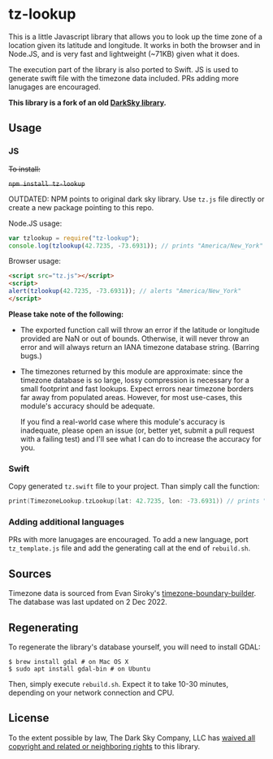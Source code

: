 tz-lookup
=========
This is a little Javascript library that allows you to look up the time zone of
a location given its latitude and longitude. It works in both the browser and
in Node.JS, and is very fast and lightweight (~71KB) given what it does.

The execution part of the library is also ported to Swift. JS is used to generate swift file with the timezone data included. PRs adding more lanugages are encouraged. 

**This library is a fork of an old [DarkSky library](https://github.com/darkskyapp/tz-lookup-oss).**

Usage
-----

### JS 

~~To install:~~

~~```npm install tz-lookup```~~

OUTDATED: NPM points to original dark sky library. Use `tz.js` file directly or create a new package pointing to this repo. 


Node.JS usage:

```javascript
var tzlookup = require("tz-lookup");
console.log(tzlookup(42.7235, -73.6931)); // prints "America/New_York"
```

Browser usage:

```html
<script src="tz.js"></script>
<script>
alert(tzlookup(42.7235, -73.6931)); // alerts "America/New_York"
</script>
```

**Please take note of the following:**

*   The exported function call will throw an error if the latitude or longitude
    provided are NaN or out of bounds. Otherwise, it will never throw an error
    and will always return an IANA timezone database string. (Barring bugs.)

*   The timezones returned by this module are approximate: since the timezone
    database is so large, lossy compression is necessary for a small footprint
    and fast lookups. Expect errors near timezone borders far away from
    populated areas. However, for most use-cases, this module's accuracy should
    be adequate.
    
    If you find a real-world case where this module's accuracy is inadequate,
    please open an issue (or, better yet, submit a pull request with a failing
    test) and I'll see what I can do to increase the accuracy for you.

### Swift

Copy generated `tz.swift` file to your project. Than simply call the function: 

```swift
print(TimezoneLookup.tzLookup(lat: 42.7235, lon: -73.6931)) // prints "America/New_York"
```

### Adding additional languages 

PRs with more lanugages are encouraged. To add a new language, port `tz_template.js` file and add the generating call at the end of `rebuild.sh`. 


Sources
-------
Timezone data is sourced from Evan Siroky's [timezone-boundary-builder][tbb].
The database was last updated on 2 Dec 2022.

Regenerating
------------

To regenerate the library's database yourself, you will need to install GDAL:

```
$ brew install gdal # on Mac OS X
$ sudo apt install gdal-bin # on Ubuntu
```

Then, simply execute `rebuild.sh`. Expect it to take 10-30 minutes, depending
on your network connection and CPU.

[tbb]: https://github.com/evansiroky/timezone-boundary-builder/

License
-------
To the extent possible by law, The Dark Sky Company, LLC has [waived all
copyright and related or neighboring rights][cc0] to this library.

[cc0]: http://creativecommons.org/publicdomain/zero/1.0/
